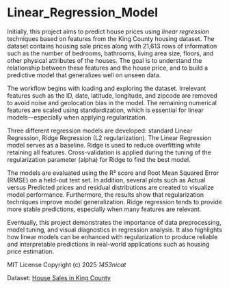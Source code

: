 # Linear_Regression_Model

Initially, this project aims to predict house prices using *linear regression* techniques based on features from the King County housing dataset. The dataset contains housing sale prices along with 21,613 rows of information such as the number of bedrooms, bathrooms, living area size, floors, and other physical attributes of the houses. The goal is to understand the relationship between these features and the house price, and to build a predictive model that generalizes well on unseen data.

The workflow begins with loading and exploring the dataset. Irrelevant features such as the ID, date, latitude, longitude, and zipcode are removed to avoid noise and geolocation bias in the model. The remaining numerical features are scaled using standardization, which is essential for linear models—especially when applying regularization.

Three different regression models are developed: standard Linear Regression, Ridge Regression (L2 regularization). The Linear Regression model serves as a baseline. Ridge is used to reduce overfitting while retaining all features. Cross-validation is applied during the tuning of the regularization parameter (alpha) for Ridge to find the best model.

The models are evaluated using the R² score and Root Mean Squared Error (RMSE) on a held-out test set. In addition, several plots such as Actual versus Predicted prices and residual distributions are created to visualize model performance. Furthermore, the results show that regularization techniques improve model generalization. Ridge regression tends to provide more stable predictions, especially when many features are relevant.

Eventually, this project demonstrates the importance of data preprocessing, model tuning, and visual diagnostics in regression analysis. It also highlights how linear models can be enhanced with regularization to produce reliable and interpretable predictions in real-world applications such as housing price estimation.

MIT License
Copyright (c) 2025 *1453nicat*

Dataset: [House Sales in King County](https://www.kaggle.com/datasets/harlfoxem/housesalesprediction?resource=download)

